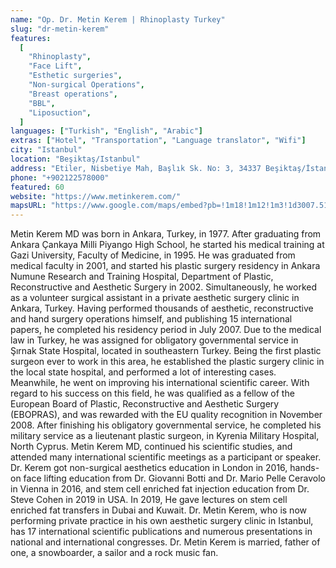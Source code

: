 ```yaml
---
name: "Op. Dr. Metin Kerem | Rhinoplasty Turkey"
slug: "dr-metin-kerem"
features:
  [
    "Rhinoplasty",
    "Face Lift",
    "Esthetic surgeries",
    "Non-surgical Operations",
    "Breast operations",
    "BBL",
    "Liposuction",
  ]
languages: ["Turkish", "English", "Arabic"]
extras: ["Hotel", "Transportation", "Language translator", "Wifi"]
city: "Istanbul"
location: "Beşiktaş/Istanbul"
address: "Etiler, Nisbetiye Mah, Başlık Sk. No: 3, 34337 Beşiktaş/İstanbul"
phone: "+902122578000"
featured: 60
website: "https://www.metinkerem.com/"
mapsURL: "https://www.google.com/maps/embed?pb=!1m18!1m12!1m3!1d3007.5122977985397!2d29.034991816253417!3d41.0796520792936!2m3!1f0!2f0!3f0!3m2!1i1024!2i768!4f13.1!3m3!1m2!1s0x14cab61ad956719b%3A0xadad56baf4ed8207!2sOp.%20Dr.%20Metin%20Kerem%20%7C%20Rhinoplasty%20Turkey%20%7C%20Rhinoplasty%20%C4%B0stanbul!5e0!3m2!1sen!2str!4v1661296325705!5m2!1sen!2str"
---
```


Metin Kerem MD was born in Ankara, Turkey, in 1977. After graduating from Ankara Çankaya Milli Piyango High School, he started his medical training at Gazi University, Faculty of Medicine, in 1995. He was graduated from medical faculty in 2001, and started his plastic surgery residency in Ankara Numune Research and Training Hospital, Department of Plastic, Reconstructive and Aesthetic Surgery in 2002. Simultaneously, he worked as a volunteer surgical assistant in a private aesthetic surgery clinic in Ankara, Turkey. Having performed thousands of aesthetic, reconstructive and hand surgery operations himself, and publishing 15 international papers, he completed his residency period in July 2007. Due to the medical law in Turkey, he was assigned for obligatory governmental service in Şırnak State Hospital, located in southeastern Turkey. Being the first plastic surgeon ever to work in this area, he established the plastic surgery clinic in the local state hospital, and performed a lot of interesting cases. Meanwhile, he went on improving his international scientific career. With regard to his success on this field, he was qualified as a fellow of the European Board of Plastic, Reconstructive and Aesthetic Surgery (EBOPRAS), and was rewarded with the EU quality recognition in November 2008. After finishing his obligatory governmental service, he completed his military service as a lieutenant plastic surgeon, in Kyrenia Military Hospital, North Cyprus. Metin Kerem MD, continued his scientific studies, and attended many international scientific meetings as a participant or speaker. Dr. Kerem got non-surgical aesthetics education in London in 2016, hands-on face lifting education from Dr. Giovanni Botti and Dr. Mario Pelle Ceravolo in Vienna in 2016, and stem cell enriched fat injection education from Dr. Steve Cohen in 2019 in USA. In 2019, He gave lectures on stem cell enriched fat transfers in Dubai and Kuwait. Dr. Metin Kerem, who is now performing private practice in his own aesthetic surgery clinic in Istanbul, has 17 international scientific publications and numerous presentations in national and international congresses. Dr. Metin Kerem is married, father of one, a snowboarder, a sailor and a rock music fan.
